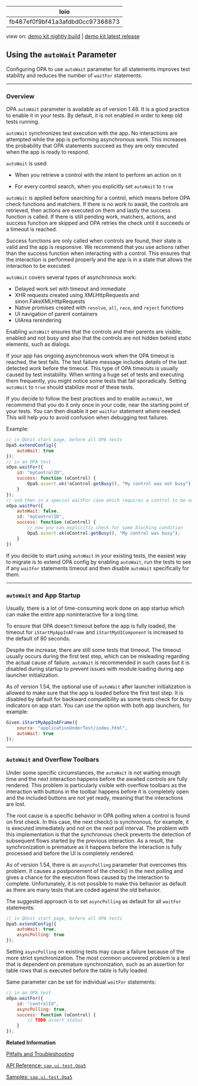 <!-- loiofb487ef0f9bf41a3afdbd0cc97368873 -->

| loio |
| -----|
| fb487ef0f9bf41a3afdbd0cc97368873 |

<div id="loio">

view on: [demo kit nightly build](https://openui5nightly.hana.ondemand.com/#/topic/fb487ef0f9bf41a3afdbd0cc97368873) | [demo kit latest release](https://openui5.hana.ondemand.com/#/topic/fb487ef0f9bf41a3afdbd0cc97368873)</div>

## Using the `autoWait` Parameter

Configuring OPA to use `autoWait` parameter for all statements improves test stability and reduces the number of `waitFor` statements.

***

<a name="loiofb487ef0f9bf41a3afdbd0cc97368873__section_vnr_vln_2cb"/>

### Overview

OPA `autoWait` parameter is available as of version 1.48. It is a good practice to enable it in your tests. By default, it is not enabled in order to keep old tests running.

`autoWait` synchronizes test execution with the app. No interactions are attempted while the app is performing asynchronous work. This increases the probability that OPA statements succeed as they are only executed when the app is ready to respond.

`autoWait` is used:

-   When you retrieve a control with the intent to perform an action on it

-   For every control search, when you explicitly set `autoWait` to `true`


`autoWait` is applied before searching for a control, which means before OPA check functions and matchers. If there is no work to await, the controls are retrieved, then actions are executed on them and lastly the success function is called. If there is still pending work, matchers, actions, and success function are skipped and OPA retries the check until it succeeds or a timeout is reached.

Success functions are only called when controls are found, their state is valid and the app is responsive. We recommend that you use actions rather than the success function when interacting with a control. This ensures that the interaction is performed properly and the app is in a state that allows the interaction to be executed.

`autoWait` covers several types of asynchronous work:

-   Delayed work set with timeout and immediate
-   XHR requests created using XMLHttpRequests and sinon.FakeXMLHttpRequests
-   Native promises created with `resolve`, `all`, `race`, and `reject` functions
-   UI navigation of parent containers
-   UIArea rerendering

Enabling `autoWait` ensures that the controls and their parents are visible, enabled and not busy and also that the controls are not hidden behind static elements, such as dialogs.

If your app has ongoing asynchronous work when the OPA timeout is reached, the test fails. The test failure message includes details of the last detected work before the timeout. This type of OPA timeouts is usually caused by test instability. When writing a huge set of tests and executing them frequently, you might notice some tests that fail sporadically. Setting `autoWait` to `true` should stabilize most of these tests.

If you decide to follow the best practices and to enable `autoWait`, we recommend that you do it only once in your code, near the starting point of your tests. You can then disable it per `waitFor` statement where needed. This will help you to avoid confusion when debugging test failures.

Example:

```js
// in QUnit start page, before all OPA tests
Opa5.extendConfig({
    autoWait: true
});
// in an OPA test
oOpa.waitFor({
    id: "myControlID",
    success: function (oControl) {
        Opa5.assert.ok(!oControl.getBusy(), "My control was not busy");
    }
});
// and then in a special waitFor case which requires a control to be non-interactable
oOpa.waitFor({
    autoWait: false,
    id: "myControlID",
    success: function (oControl) {
        // now you can explicitly check for some blocking condition
        Opa5.assert.ok(oControl.getBusy(), "My control was busy");
    }
})
```

If you decide to start using `autoWait` in your existing tests, the easiest way to migrate is to extend OPA config by enabling `autoWait`, run the tests to see if any `waitFor` statements timeout and then disable `autoWait` specifically for them.

***

<a name="loiofb487ef0f9bf41a3afdbd0cc97368873__section_efn_nnn_2cb"/>

### `autoWait` and App Startup

Usually, there is a lot of time-consuming work done on app startup which can make the entire app noninteractive for a long time.

To ensure that OPA doesn't timeout before the app is fully loaded, the timeout for `iStartMyAppInAFrame` and `iStartMyUIComponent` is increased to the default of 80 seconds.

Despite the increase, there are still some tests that timeout. The timeout usually occurs during the first test step, which can be misleading regarding the actual cause of failure. `autoWait` is recommended in such cases but it is disabled during startup to prevent issues with module loading during app launcher initialization.

As of version 1.54, the optional use of `autoWait` after launcher initialization is allowed to make sure that the app is loaded before the first test step. It is disabled by default for backward compatibility as some tests check for busy indicators on app start. You can use the option with both app launchers, for example:

```js
Given.iStartMyAppInAFrame({
    source: "applicationUnderTest/index.html",
    autoWait: true
});
```

***

<a name="loiofb487ef0f9bf41a3afdbd0cc97368873__section_ozc_m43_1gb"/>

### `AutoWait` and Overflow Toolbars

Under some specific circumstances, the `autoWait` is not waiting enough time and the next interaction happens before the awaited controls are fully rendered. This problem is particularly visible with overflow toolbars as the interaction with buttons in the toolbar happens before it is completely open and the included buttons are not yet ready, meaning that the interactions are lost.

The root cause is a specific behavior in OPA polling when a control is found on first check. In this case, the next check\(\) is synchronous, for example, it is executed immediately and not on the next poll interval. The problem with this implementation is that the synchronous check prevents the detection of subsequent flows started by the previous interaction. As a result, the synchronization is premature as it happens before the interaction is fully processed and before the UI is completely rendered.

As of version 1.54, there is an `asyncPolling` parameter that overcomes this problem. It causes a postponement of the check\(\) in the next polling and gives a chance for the execution flows caused by the interaction to complete. Unfortunately, it is not possible to make this behavior as default as there are many tests that are coded against the old behavior.

The suggested approach is to set `asyncPolling` as default for all `waitFor` statements:

```js
// in QUnit start page, before all OPA tests
Opa5.extendConfig({
    autoWait: true,
    asyncPolling: true
});
```

Setting `asyncPolling` on existing tests may cause a failure because of the more strict synchronization. The most common uncovered problem is a test that is dependent on premature synchronization, such as an assertion for table rows that is executed before the table is fully loaded.

Same parameter can be set for individual `waitFor` statements:

```js
// in an OPA test
oOpa.waitFor({
    id: "controlId",
    asyncPolling: true,
    success: function (oControl) {
        // TODO assert status
    }
});
```

**Related Information**  


[Pitfalls and Troubleshooting](Pitfalls_and_Troubleshooting_698f8c0.md "Tips and tricks if OPA isn't behaving or reacting the way you expect it to.")

[API Reference: `sap.ui.test.Opa5`](https://openui5.hana.ondemand.com/#docs/api/symbols/sap.ui.test.Opa5.html)

[Samples: `sap.ui.test.Opa5`](https://openui5.hana.ondemand.com/explored.html#/entity/sap.ui.test.Opa5/samples)

